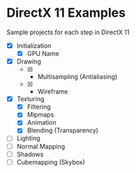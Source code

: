 # DirectX 11 Examples

Sample projects for each step in DirectX 11

- [x] Initialization
   - [x] GPU Name
- [x] Drawing
   - [x] - Multisampling (Antialiasing)
   - [x] - Wireframe
- [x] Texturing
   - [x] Filtering
   - [x] Mipmaps
   - [x] Animation
   - [x] Blending (Transparency)
- [ ] Lighting
- [ ] Normal Mapping
- [ ] Shadows
- [ ] Cubemapping (Skybox)
